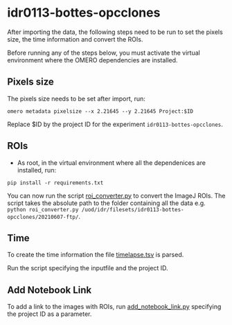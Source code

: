 # idr0113-bottes-opcclones

After importing the data, the following steps need to be run to set the pixels size,
the time information and convert the ROIs.

Before running any of the steps below, you must activate the virtual environment where the OMERO dependencies are installed.

Pixels size
-----------

The pixels size needs to be set after import, run:

```
omero metadata pixelsize --x 2.21645 --y 2.21645 Project:$ID
```

Replace $ID by the project ID for the experiment ``idr0113-bottes-opcclones``.


ROIs
----

* As root, in the virtual environment where all the dependenices are installed, run:


```
pip install -r requirements.txt
```

You can now run the script [roi_converter.py](scripts/roi_converter.py) to
convert the ImageJ ROIs. The script takes the absolute path to the folder containing all the data
e.g. ```python roi_converter.py /uod/idr/filesets/idr0113-bottes-opcclones/20210607-ftp/```.

Time
----

To create the time information the file [timelapse.tsv](experimentA/timelapse.tsv) 
is parsed.

Run the script specifying the inputfile and the project ID.

Add Notebook Link
-----------------

To add a link to the images with ROIs, run [add_notebook_link.py](scripts/add_notebook_link.py)
specifying the project ID as a parameter.
